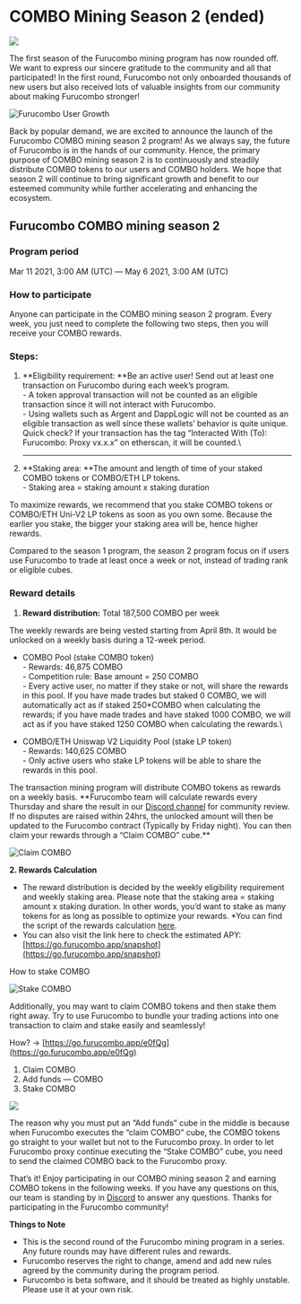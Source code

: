 # COMBO Mining Season 2 (ended)



![](https://miro.medium.com/max/3200/1\*HGeETVkTM6RLVdoXN\_nDPw.png)

The first season of the Furucombo mining program has now rounded off. We want to express our sincere gratitude to the community and all that participated! In the first round, Furucombo not only onboarded thousands of new users but also received lots of valuable insights from our community about making Furucombo stronger!

![Furucombo User Growth](https://miro.medium.com/max/2652/1\*Cje0MNNdTZDXK5Y5GkWRhg.png)

Back by popular demand, we are excited to announce the launch of the Furucombo COMBO mining season 2 program! As we always say, the future of Furucombo is in the hands of our community. Hence, the primary purpose of COMBO mining season 2 is to continuously and steadily distribute COMBO tokens to our users and COMBO holders. We hope that season 2 will continue to bring significant growth and benefit to our esteemed community while further accelerating and enhancing the ecosystem.

## Furucombo COMBO mining season 2

### **Program period**

Mar 11 2021, 3:00 AM (UTC) — May 6 2021, 3:00 AM (UTC)

### **How to participate**

Anyone can participate in the COMBO mining season 2 program. Every week, you just need to complete the following two steps, then you will receive your COMBO rewards.

### **Steps:** <a href="0cbf" id="0cbf"></a>

1. **Eligibility requirement: **Be an active user! Send out at least one transaction on Furucombo during each week’s program.\
   \- A token approval transaction will not be counted as an eligible transaction since it will not interact with Furucombo.\
   \- Using wallets such as Argent and DappLogic will not be counted as an eligible transaction as well since these wallets’ behavior is quite unique. Quick check? If your transaction has the tag “Interacted With (To): Furucombo: Proxy vx.x.x” on etherscan, it will be counted.\
   ****
2. **Staking area: **The amount and length of time of your staked COMBO tokens or COMBO/ETH LP tokens.\
   \- Staking area = staking amount x staking duration

To maximize rewards, we recommend that you stake COMBO tokens or COMBO/ETH Uni-V2 LP tokens as soon as you own some. Because the earlier you stake, the bigger your staking area will be, hence higher rewards.

Compared to the season 1 program, the season 2 program focus on if users use Furucombo to trade at least once a week or not, instead of trading rank or eligible cubes.

### **Reward details**

1. **Reward distribution:** Total 187,500 COMBO per week

The weekly rewards are being vested starting from April 8th. It would be unlocked on a weekly basis during a 12-week period.

* COMBO Pool (stake COMBO token)\
  \- Rewards: 46,875 COMBO\
  \- Competition rule: Base amount = 250 COMBO\
  \- Every active user, no matter if they stake or not, will share the rewards in this pool. If you have made trades but staked 0 COMBO, we will automatically act as if staked 250\*COMBO when calculating the rewards; if you have made trades and have staked 1000 COMBO, we will act as if you have staked 1250 COMBO when calculating the rewards.\

* COMBO/ETH Uniswap V2 Liquidity Pool (stake LP token)\
  \- Rewards: 140,625 COMBO\
  \- Only active users who stake LP tokens will be able to share the rewards in this pool.

The transaction mining program will distribute COMBO tokens as rewards on a weekly basis. \*\*Furucombo team will calculate rewards every Thursday and share the result in our [Discord channel](https://discord.furucombo.app) for community review. If no disputes are raised within 24hrs, the unlocked amount will then be updated to the Furucombo contract (Typically by Friday night). You can then claim your rewards through a “Claim COMBO” cube.\*\*

![Claim COMBO](https://miro.medium.com/max/680/1\*iBIAnh6a4oEQpUFs6MCU0w.png)

**2. Rewards Calculation**

* The reward distribution is decided by the weekly eligibility requirement and weekly staking area. Please note that the staking area = staking amount x staking duration. In other words, you’d want to stake as many tokens for as long as possible to optimize your rewards. \*You can find the script of the rewards calculation [here](https://github.com/dinngodev/furucombo-reward-scripts).
* You can also visit the link here to check the estimated APY: [https://go.furucombo.app/snapshot](https://go.furucombo.app/snapshot)

How to stake COMBO

![Stake COMBO](<../../.gitbook/assets/staking\_combo (1).gif>)

Additionally, you may want to claim COMBO tokens and then stake them right away. Try to use Furucombo to bundle your trading actions into one transaction to claim and stake easily and seamlessly!

How? → [https://go.furucombo.app/e0fQg](https://go.furucombo.app/e0fQg)

1. Claim COMBO
2. Add funds — COMBO
3. Stake COMBO

![](https://miro.medium.com/max/2800/1\*hN5wtv-cYfSr-BZ8Ok-iQA.png)

The reason why you must put an “Add funds” cube in the middle is because when Furucombo executes the “claim COMBO” cube, the COMBO tokens go straight to your wallet but not to the Furucombo proxy. In order to let Furucombo proxy continue executing the “Stake COMBO” cube, you need to send the claimed COMBO back to the Furucombo proxy.

That’s it! Enjoy participating in our COMBO mining season 2 and earning COMBO tokens in the following weeks. If you have any questions on this, our team is standing by in [Discord](https://discord.furucombo.app) to answer any questions. Thanks for participating in the Furucombo community!

**Things to Note**

* This is the second round of the Furucombo mining program in a series. Any future rounds may have different rules and rewards.
* Furucombo reserves the right to change, amend and add new rules agreed by the community during the program period.
* Furucombo is beta software, and it should be treated as highly unstable. Please use it at your own risk.
